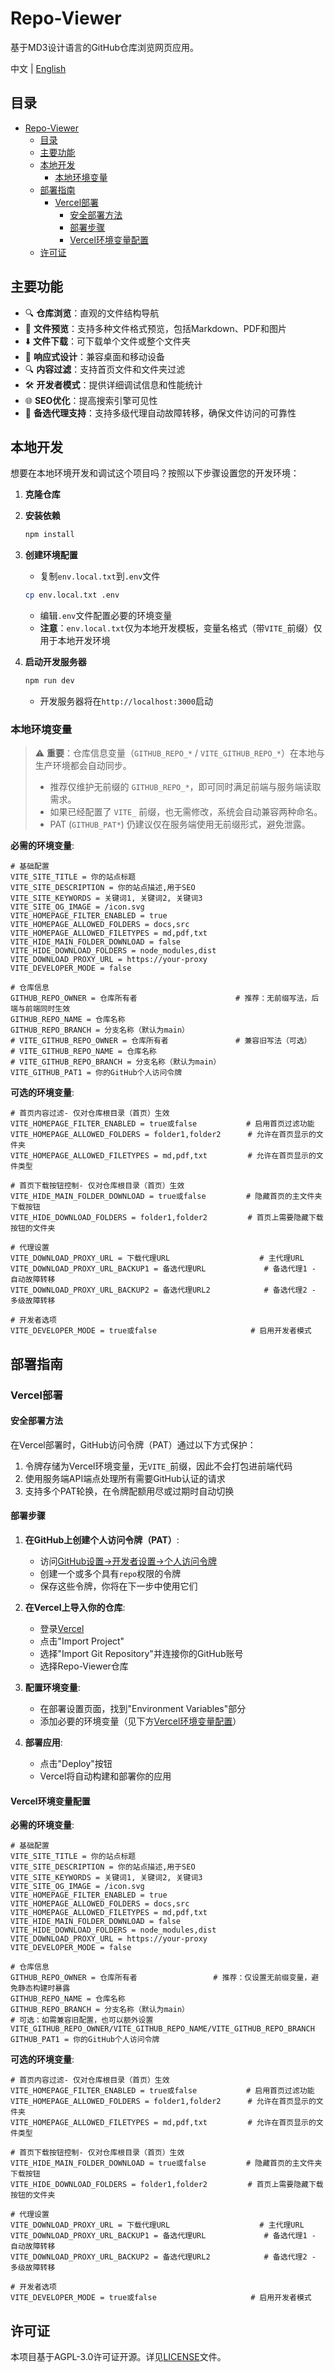 # Repo-Viewer

基于MD3设计语言的GitHub仓库浏览网页应用。

中文 | [English](README.md)

## 目录

- [Repo-Viewer](#repo-viewer)
  - [目录](#目录)
  - [主要功能](#主要功能)
  - [本地开发](#本地开发)
    - [本地环境变量](#本地环境变量)
  - [部署指南](#部署指南)
    - [Vercel部署](#vercel部署)
      - [安全部署方法](#安全部署方法)
      - [部署步骤](#部署步骤)
      - [Vercel环境变量配置](#vercel环境变量配置)
  - [许可证](#许可证)

## 主要功能

- 🔍 **仓库浏览**：直观的文件结构导航
- 📄 **文件预览**：支持多种文件格式预览，包括Markdown、PDF和图片
- ⬇️ **文件下载**：可下载单个文件或整个文件夹
- 🔄 **响应式设计**：兼容桌面和移动设备
- 🔍 **内容过滤**：支持首页文件和文件夹过滤
- 🛠️ **开发者模式**：提供详细调试信息和性能统计
- 🌐 **SEO优化**：提高搜索引擎可见性
- 🔄 **备选代理支持**：支持多级代理自动故障转移，确保文件访问的可靠性

## 本地开发

想要在本地环境开发和调试这个项目吗？按照以下步骤设置您的开发环境：

1. **克隆仓库**

2. **安装依赖**

   ```bash
   npm install
   ```

3. **创建环境配置**
   - 复制`env.local.txt`到`.env`文件

   ```bash
   cp env.local.txt .env
   ```

   - 编辑`.env`文件配置必要的环境变量
   - **注意**：`env.local.txt`仅为本地开发模板，变量名格式（带`VITE_`前缀）仅用于本地开发环境

4. **启动开发服务器**

   ```bash
   npm run dev
   ```

   - 开发服务器将在`http://localhost:3000`启动

### 本地环境变量

> ⚠️ **重要**：仓库信息变量（`GITHUB_REPO_*` / `VITE_GITHUB_REPO_*`）在本地与生产环境都会自动同步。  
> - 推荐仅维护无前缀的 `GITHUB_REPO_*`，即可同时满足前端与服务端读取需求。
> - 如果已经配置了 `VITE_` 前缀，也无需修改，系统会自动兼容两种命名。
> - PAT (`GITHUB_PAT*`) 仍建议仅在服务端使用无前缀形式，避免泄露。

**必需的环境变量**:

```
# 基础配置
VITE_SITE_TITLE = 你的站点标题
VITE_SITE_DESCRIPTION = 你的站点描述,用于SEO
VITE_SITE_KEYWORDS = 关键词1, 关键词2, 关键词3
VITE_SITE_OG_IMAGE = /icon.svg
VITE_HOMEPAGE_FILTER_ENABLED = true
VITE_HOMEPAGE_ALLOWED_FOLDERS = docs,src
VITE_HOMEPAGE_ALLOWED_FILETYPES = md,pdf,txt
VITE_HIDE_MAIN_FOLDER_DOWNLOAD = false
VITE_HIDE_DOWNLOAD_FOLDERS = node_modules,dist
VITE_DOWNLOAD_PROXY_URL = https://your-proxy
VITE_DEVELOPER_MODE = false

# 仓库信息
GITHUB_REPO_OWNER = 仓库所有者                      # 推荐：无前缀写法，后端与前端同时生效
GITHUB_REPO_NAME = 仓库名称
GITHUB_REPO_BRANCH = 分支名称（默认为main）
# VITE_GITHUB_REPO_OWNER = 仓库所有者               # 兼容旧写法（可选）
# VITE_GITHUB_REPO_NAME = 仓库名称
# VITE_GITHUB_REPO_BRANCH = 分支名称（默认为main）
VITE_GITHUB_PAT1 = 你的GitHub个人访问令牌
```

**可选的环境变量**:

```
# 首页内容过滤- 仅对仓库根目录（首页）生效
VITE_HOMEPAGE_FILTER_ENABLED = true或false           # 启用首页过滤功能
VITE_HOMEPAGE_ALLOWED_FOLDERS = folder1,folder2      # 允许在首页显示的文件夹
VITE_HOMEPAGE_ALLOWED_FILETYPES = md,pdf,txt         # 允许在首页显示的文件类型

# 首页下载按钮控制- 仅对仓库根目录（首页）生效
VITE_HIDE_MAIN_FOLDER_DOWNLOAD = true或false         # 隐藏首页的主文件夹下载按钮
VITE_HIDE_DOWNLOAD_FOLDERS = folder1,folder2         # 首页上需要隐藏下载按钮的文件夹

# 代理设置
VITE_DOWNLOAD_PROXY_URL = 下载代理URL                    # 主代理URL
VITE_DOWNLOAD_PROXY_URL_BACKUP1 = 备选代理URL             # 备选代理1 - 自动故障转移
VITE_DOWNLOAD_PROXY_URL_BACKUP2 = 备选代理URL2            # 备选代理2 - 多级故障转移

# 开发者选项
VITE_DEVELOPER_MODE = true或false                     # 启用开发者模式
```
## 部署指南

### Vercel部署

#### 安全部署方法

在Vercel部署时，GitHub访问令牌（PAT）通过以下方式保护：

1. 令牌存储为Vercel环境变量，无`VITE_`前缀，因此不会打包进前端代码
2. 使用服务端API端点处理所有需要GitHub认证的请求
3. 支持多个PAT轮换，在令牌配额用尽或过期时自动切换

#### 部署步骤

1. **在GitHub上创建个人访问令牌（PAT）**:
   - 访问[GitHub设置→开发者设置→个人访问令牌](https://github.com/settings/tokens)
   - 创建一个或多个具有`repo`权限的令牌
   - 保存这些令牌，你将在下一步中使用它们

2. **在Vercel上导入你的仓库**:
   - 登录[Vercel](https://vercel.com)
   - 点击"Import Project"
   - 选择"Import Git Repository"并连接你的GitHub账号
   - 选择Repo-Viewer仓库

3. **配置环境变量**:
   - 在部署设置页面，找到"Environment Variables"部分
   - 添加必要的环境变量（见下方[Vercel环境变量配置](#vercel环境变量配置)）

4. **部署应用**:
   - 点击"Deploy"按钮
   - Vercel将自动构建和部署你的应用

#### Vercel环境变量配置

**必需的环境变量**:

```
# 基础配置
VITE_SITE_TITLE = 你的站点标题
VITE_SITE_DESCRIPTION = 你的站点描述,用于SEO
VITE_SITE_KEYWORDS = 关键词1, 关键词2, 关键词3
VITE_SITE_OG_IMAGE = /icon.svg
VITE_HOMEPAGE_FILTER_ENABLED = true
VITE_HOMEPAGE_ALLOWED_FOLDERS = docs,src
VITE_HOMEPAGE_ALLOWED_FILETYPES = md,pdf,txt
VITE_HIDE_MAIN_FOLDER_DOWNLOAD = false
VITE_HIDE_DOWNLOAD_FOLDERS = node_modules,dist
VITE_DOWNLOAD_PROXY_URL = https://your-proxy
VITE_DEVELOPER_MODE = false

# 仓库信息
GITHUB_REPO_OWNER = 仓库所有者                 # 推荐：仅设置无前缀变量，避免静态构建时暴露
GITHUB_REPO_NAME = 仓库名称
GITHUB_REPO_BRANCH = 分支名称（默认为main）
# 可选：如需兼容旧配置，也可以额外设置 VITE_GITHUB_REPO_OWNER/VITE_GITHUB_REPO_NAME/VITE_GITHUB_REPO_BRANCH
GITHUB_PAT1 = 你的GitHub个人访问令牌
```

**可选的环境变量**:

```
# 首页内容过滤- 仅对仓库根目录（首页）生效
VITE_HOMEPAGE_FILTER_ENABLED = true或false           # 启用首页过滤功能
VITE_HOMEPAGE_ALLOWED_FOLDERS = folder1,folder2      # 允许在首页显示的文件夹
VITE_HOMEPAGE_ALLOWED_FILETYPES = md,pdf,txt         # 允许在首页显示的文件类型

# 首页下载按钮控制- 仅对仓库根目录（首页）生效
VITE_HIDE_MAIN_FOLDER_DOWNLOAD = true或false         # 隐藏首页的主文件夹下载按钮
VITE_HIDE_DOWNLOAD_FOLDERS = folder1,folder2         # 首页上需要隐藏下载按钮的文件夹

# 代理设置
VITE_DOWNLOAD_PROXY_URL = 下载代理URL                    # 主代理URL
VITE_DOWNLOAD_PROXY_URL_BACKUP1 = 备选代理URL             # 备选代理1 - 自动故障转移
VITE_DOWNLOAD_PROXY_URL_BACKUP2 = 备选代理URL2            # 备选代理2 - 多级故障转移

# 开发者选项
VITE_DEVELOPER_MODE = true或false                     # 启用开发者模式
```

## 许可证

本项目基于AGPL-3.0许可证开源。详见[LICENSE](LICENSE)文件。
